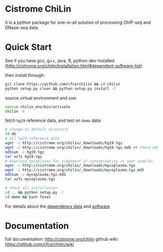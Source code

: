 Cistrome ChiLin
================
It is a python package for one-in-all solution of processing ChIP-seq and DNase-seq data.

Quick Start
===============

See if you have gcc, g++, java, R, python-dev installed (http://cistrome.org/chilin/Installation.html#dependent-software-list).

then install through:

``` sh
git clone https://github.com/cfce/chilin && cd chilin
python setup.py clean && python setup.py install -f
```

source virtual environment and use:

``` sh
source chilin_env/bin/activate
chilin -h
```

fetch `hg19` reference data, and test on `demo` data:

``` sh
# change to default directory
cd db
# all hg19 reference data
wget -c http://cistrome.org/chilin/_downloads/hg19.tgz
wget -c http://cistrome.org/chilin/_downloads/hg19.tgz.md5 ## check md5
md5sum -c hg19.tgz
tar xvfz hg19.tgz
# download mycoplasma for judgement of contamination in your samples
wget -c http://cistrome.org/chilin/_downloads/mycoplasma.tgz
wget -c http://cistrome.org/chilin/_downloads/mycoplasma.tgz.md5
md5sum -c mycoplasma.tgz.md5
tar xvfz mycoplasma.tgz

# check all installation
cd .. && python setup.py -l
cd demo && bash foxa1
```

For details about the [dependency data](https://github.com/cfce/chilin/wiki/Appendix#data-details) and [software](http://cistrome.org/chilin/Installation.html#dependent-software-list)

Documentation
================
full documentation: http://cistrome.org/chilin
github wiki: https://github.com/cfce/chilin/wiki

